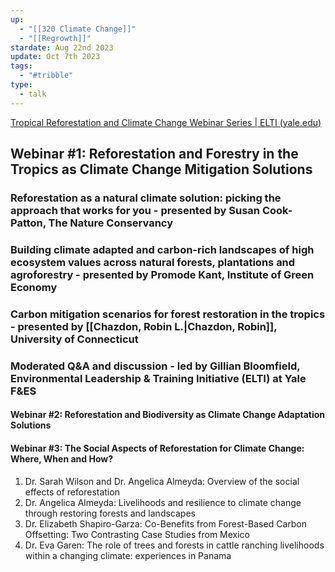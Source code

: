 ```yaml
---
up:
  - "[[320 Climate Change]]"
  - "[[Regrowth]]"
stardate: Aug 22nd 2023
update: Oct 7th 2023
tags:
  - "#tribble"
type:
  - talk
---
```



[Tropical Reforestation and Climate Change Webinar Series | ELTI (yale.edu)](https://elti.yale.edu/partners-climate-change-webinar-series)

## Webinar #1: Reforestation and Forestry in the Tropics as Climate Change Mitigation Solutions

### Reforestation as a natural climate solution: picking the approach that works for you - presented by Susan Cook-Patton, The Nature Conservancy


### Building climate adapted and carbon-rich landscapes of high ecosystem values across natural forests, plantations and agroforestry - presented by Promode Kant, Institute of Green Economy


### Carbon mitigation scenarios for forest restoration in the tropics - presented by [[Chazdon, Robin L.|Chazdon, Robin]], University of Connecticut


### Moderated Q&A and discussion - led by Gillian Bloomfield, Environmental Leadership & Training Initiative (ELTI) at Yale F&ES



#### Webinar #2: Reforestation and Biodiversity as Climate Change Adaptation Solutions




#### Webinar #3: The Social Aspects of Reforestation for Climate Change: Where, When and How?  


1. Dr. Sarah Wilson and Dr. Angelica Almeyda: Overview of the social effects of reforestation
2. Dr. Angelica Almeyda: Livelihoods and resilience to climate change through restoring forests and landscapes
3. Dr. Elizabeth Shapiro-Garza: Co-Benefits from Forest-Based Carbon Offsetting: Two Contrasting Case Studies from Mexico
4. Dr. Eva Garen: The role of trees and forests in cattle ranching livelihoods within a changing climate: experiences in Panama

